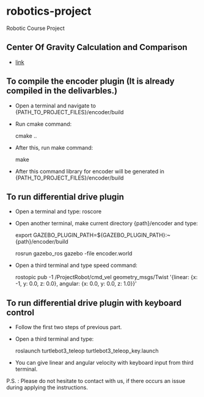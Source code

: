 # robotics-project
Robotic Course Project
## Center Of Gravity Calculation and Comparison
- [link](https://docs.google.com/spreadsheets/d/1kg4qDNlRVLUL10LXPXtpyaenjM7nos9NKvdP7xEpVFE/edit?usp=sharing)

## To compile the encoder plugin (It is already compiled in the delivarbles.)

- Open a terminal and navigate to {PATH_TO_PROJECT_FILES}/encoder/build

- Run cmake command:

	cmake ..

- After this, run make command:

	make

- After this command library for encoder will be generated in {PATH_TO_PROJECT_FILES}/encoder/build	

## To run differential drive plugin

- Open a terminal and type:
	roscore

- Open another terminal, make current directory {path}/encoder and type: 

	export GAZEBO_PLUGIN_PATH=${GAZEBO_PLUGIN_PATH}:~{path}/encoder/build

	rosrun gazebo_ros gazebo -file encoder.world

- Open a third terminal and type speed command:

	rostopic pub -1 /ProjectRobot/cmd_vel geometry_msgs/Twist '{linear: {x: -1, y: 0.0, z: 0.0}, angular: {x: 0.0, y: 0.0, z: 1.0}}'

## To run differential drive plugin with keyboard control

- Follow the first two steps of previous part.

- Open a third terminal and type:
 
	roslaunch turtlebot3_teleop turtlebot3_teleop_key.launch

- You can give linear and angular velocity with keyboard input from third terminal. 


P.S. : Please do not hesitate to contact with us, if there occurs an issue during applying the instructions.
